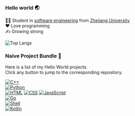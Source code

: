 ### Hello world 🌏
👨‍🎓 Student in [software engineering](http://www.en.cs.zju.edu.cn/) from [Zhejiang University](http://www.zju.edu.cn/english)  
❤️ Love programming  
✍️ Growing strong


<!--
![RalXYZ's github stats](https://github-readme-stats.vercel.app/api/?username=RalXYZ&show_icons=true&title_color=c3174f&icon_color=c3174f&text_color=ffffff&bg_color=28253a)
-->

![Top Langs](https://github-readme-stats.vercel.app/api/top-langs/?username=RalXYZ&layout=compact&hide=html,css&langs_count=8)





### Naive Project Bundle 👶  
Here is a list of my Hello World projects.  
Click any button to jump to the corresponding repository.  

[![C++](https://img.shields.io/badge/-C++-28253a?style=flat&?logo=cpp)](https://github.com/RalXYZ/Snake)  
[![Python](https://img.shields.io/badge/-Python-28253a?style=flat&logo=python)](https://github.com/RalXYZ/air-combat)  
[![HTML](https://img.shields.io/badge/-HTML-28253a?style=flat&logo=html5&logoColor=e34f26)](https://github.com/RalXYZ/hello-web) [![CSS](https://img.shields.io/badge/-CSS-28253a?style=flat&logo=css3&logoColor=1572b6)](https://github.com/RalXYZ/hello-web) [![JavaScript](https://img.shields.io/badge/-JavaScript-28253a?style=flat&logo=javascript)](https://github.com/RalXYZ/hello-web)  
[![Go](https://img.shields.io/badge/-Go-28253a?style=flat&logo=go)](https://github.com/RalXYZ/lets-go)  
[![Shell](https://img.shields.io/badge/-Shell-28253a?style=flat&logo=shell)](https://github.com/RalXYZ/smake)  
[![Kotlin](https://img.shields.io/badge/-Kotlin-28253a?style=flat&logo=kotlin)](https://github.com/RalXYZ/MyQSCMobile)  

